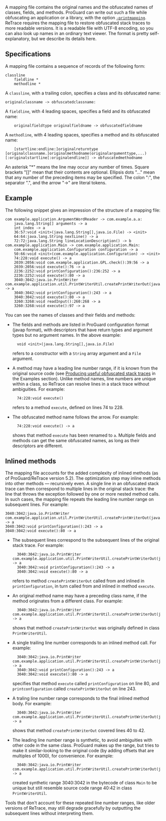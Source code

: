 A mapping file contains the original names and the obfuscated names of
classes, fields, and methods. ProGuard can write out such a file while
obfuscating an application or a library, with the option
[`-printmapping`](../usage.md#printmapping). ReTrace requires the mapping file
to restore obfuscated stack traces to more readable versions. It is a readable
file with UTF-8 encoding, so you can also look up names in an ordinary text
viewer. The format is pretty self-explanatory, but we describe its details
here.

## Specifications

A mapping file contains a sequence of records of the following form:

    classline
        fieldline *
        methodline *

A `classline`, with a trailing colon, specifies a class and its obfuscated
name:

    originalclassname -> obfuscatedclassname:

A `fieldline`, with 4 leading spaces, specifies a field and its obfuscated
name:

        originalfieldtype originalfieldname -> obfuscatedfieldname

A `methodline`, with 4 leading spaces, specifies a method and its obfuscated
name:

        [startline:endline:]originalreturntype [originalclassname.]originalmethodname(originalargumenttype,...)[:originalstartline[:originalendline]] -> obfuscatedmethodname

An asterisk "*" means the line may occur any number of times. Square brackets
"\[\]" mean that their contents are optional. Ellipsis dots "..." mean that
any number of the preceding items may be specified. The colon ":", the
separator ".", and the arrow "->" are literal tokens.

## Example

The following snippet gives an impression of the structure of a mapping file:

    com example.application.ArgumentWordReader -> com.example.a.a:
        java.lang.String[] arguments -> a
        int index -> a
        36:57:void <init>(java.lang.String[],java.io.File) -> <init>
        64:64:java.lang.String nextLine() -> a
        72:72:java.lang.String lineLocationDescription() -> b
    com.example.application.Main -> com.example.application.Main:
        com.example.application.Configuration configuration -> a
        50:66:void <init>(com.example.application.Configuration) -> <init>
        74:228:void execute() -> a
        2039:2056:void com.example.application.GPL.check():39:56 -> a
        2039:2056:void execute():76 -> a
        2236:2252:void printConfiguration():236:252 -> a
        2236:2252:void execute():80 -> a
        3040:3042:java.io.PrintWriter com.example.application.util.PrintWriterUtil.createPrintWriterOut(java.io.File):40:42 -> a
        3040:3042:void printConfiguration():243 -> a
        3040:3042:void execute():80 -> a
        3260:3268:void readInput():260:268 -> a
        3260:3268:void execute():97 -> a


You can see the names of classes and their fields and methods:

- The fields and methods are listed in ProGuard configuration format (javap
  format), with descriptors that have return types and argument types but no
  argument names. In the above example:

        void <init>(java.lang.String[],java.io.File)

    refers to a constructor with a `String` array argument and a `File`
    argument.

- A method may have a leading line number range, if it is known from the
  original source code (see [Producing useful obfuscated stack
  traces](../examples.md#stacktrace) in the Examples section). Unlike method
  names, line numbers are unique within a class, so ReTrace can resolve lines
  in a stack trace without ambiguities. For example:

        74:228:void execute()

    refers to a method `execute`, defined on lines 74 to 228.

- The obfuscated method name follows the arrow. For example:

        74:228:void execute() -> a

    shows that method `execute` has been renamed to `a`. Multiple fields and
    methods can get the same obfuscated names, as long as their descriptors
    are different.

## Inlined methods

The mapping file accounts for the added complexity of inlined methods (as of
ProGuard/ReTrace version 5.2). The optimization step may inline methods
into other methods &mdash; recursively even. A single line in an obfuscated
stack trace can then correspond to multiple lines in the original stack trace:
the line that throws the exception followed by one or more nested method
calls. In such cases, the mapping file repeats the leading line number range
on subsequent lines. For example:

    3040:3042:java.io.PrintWriter com.example.application.util.PrintWriterUtil.createPrintWriterOut(java.io.File):40:42 -> a
    3040:3042:void printConfiguration():243 -> a
    3040:3042:void execute():80 -> a

- The subsequent lines correspond to the subsequent lines of the original
  stack trace. For example:

        3040:3042:java.io.PrintWriter com.example.application.util.PrintWriterUtil.createPrintWriterOut(java.io.File):40:42 -> a
        3040:3042:void printConfiguration():243 -> a
        3040:3042:void execute():80 -> a

    refers to method `createPrintWriterOut` called from and inlined in
    `printConfiguration`, in turn called from and inlined in method `execute`.

- An original method name may have a preceding class name, if the method
  originates from a different class. For example:

        3040:3042:java.io.PrintWriter com.example.application.util.PrintWriterUtil.createPrintWriterOut(java.io.File):40:42 -> a

    shows that method `createPrintWriterOut` was originally defined in class
    `PrintWriterUtil`.

- A single trailing line number corresponds to an inlined method call. For
  example:

        3040:3042:java.io.PrintWriter com.example.application.util.PrintWriterUtil.createPrintWriterOut(java.io.File):40:42 -> a
        3040:3042:void printConfiguration():243 -> a
        3040:3042:void execute():80 -> a

    specifies that method `execute` called `printConfiguration` on line 80,
    and `printconfiguration` called `createPrintWriterOut` on line 243.

- A traling line number range corresponds to the final inlined method body.
  For example:

        3040:3042:java.io.PrintWriter com.example.application.util.PrintWriterUtil.createPrintWriterOut(java.io.File):40:42 -> a

    shows that method `createPrintWriterOut` covered lines 40 to 42.

- The leading line number range is synthetic, to avoid ambiguities with other
  code in the same class. ProGuard makes up the range, but tries to make it
  similar-looking to the original code (by adding offsets that are multiples
  of 1000), for convenience. For example:

        3040:3042:java.io.PrintWriter com.example.application.util.PrintWriterUtil.createPrintWriterOut(java.io.File):40:42 -> a

    created synthetic range 3040:3042 in the bytecode of class `Main` to be
    unique but still resemble source code range 40:42 in class
    `PrintWriterUtil`.

Tools that don't account for these repeated line number ranges, like older
versions of ReTrace, may still degrade gracefully by outputting the subsequent
lines without interpreting them.

